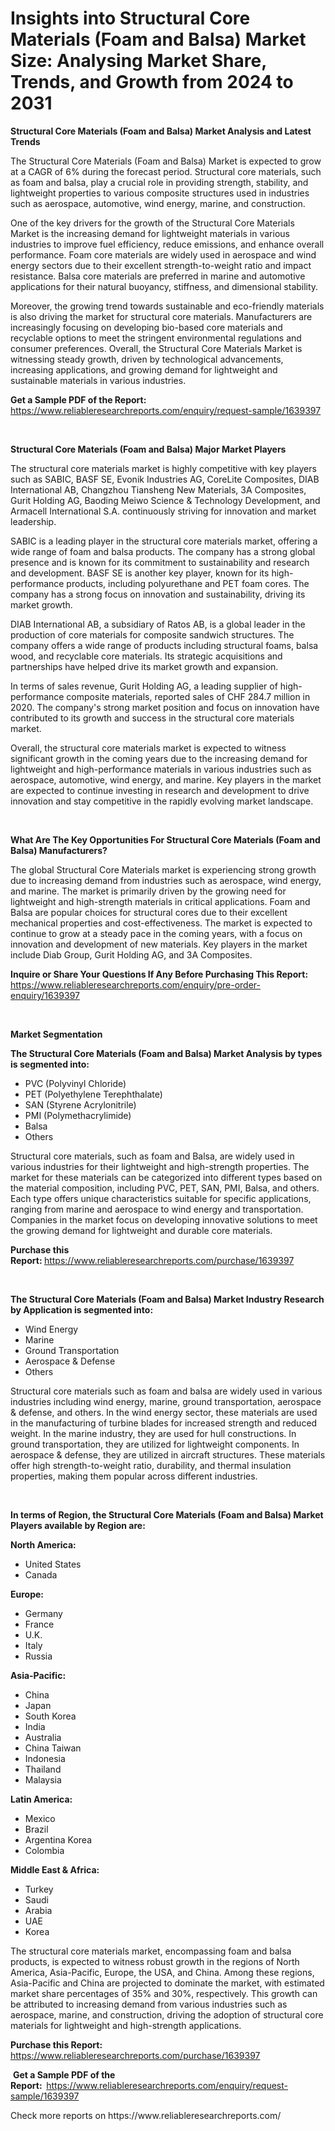 <p><h1>Insights into Structural Core Materials (Foam and Balsa) Market Size: Analysing Market Share, Trends, and Growth from 2024 to 2031</h1></p><p><strong>Structural Core Materials (Foam and Balsa) Market Analysis and Latest Trends</strong></p>
<p><p>The Structural Core Materials (Foam and Balsa) Market is expected to grow at a CAGR of 6% during the forecast period. Structural core materials, such as foam and balsa, play a crucial role in providing strength, stability, and lightweight properties to various composite structures used in industries such as aerospace, automotive, wind energy, marine, and construction.</p><p>One of the key drivers for the growth of the Structural Core Materials Market is the increasing demand for lightweight materials in various industries to improve fuel efficiency, reduce emissions, and enhance overall performance. Foam core materials are widely used in aerospace and wind energy sectors due to their excellent strength-to-weight ratio and impact resistance. Balsa core materials are preferred in marine and automotive applications for their natural buoyancy, stiffness, and dimensional stability.</p><p>Moreover, the growing trend towards sustainable and eco-friendly materials is also driving the market for structural core materials. Manufacturers are increasingly focusing on developing bio-based core materials and recyclable options to meet the stringent environmental regulations and consumer preferences. Overall, the Structural Core Materials Market is witnessing steady growth, driven by technological advancements, increasing applications, and growing demand for lightweight and sustainable materials in various industries.</p></p>
<p><strong>Get a Sample PDF of the Report:&nbsp;</strong> <a href="https://www.reliableresearchreports.com/enquiry/request-sample/1639397">https://www.reliableresearchreports.com/enquiry/request-sample/1639397</a></p>
<p>&nbsp;</p>
<p><strong>Structural Core Materials (Foam and Balsa) Major Market Players</strong></p>
<p><p>The structural core materials market is highly competitive with key players such as SABIC, BASF SE, Evonik Industries AG, CoreLite Composites, DIAB International AB, Changzhou Tiansheng New Materials, 3A Composites, Gurit Holding AG, Baoding Meiwo Science & Technology Development, and Armacell International S.A. continuously striving for innovation and market leadership.</p><p>SABIC is a leading player in the structural core materials market, offering a wide range of foam and balsa products. The company has a strong global presence and is known for its commitment to sustainability and research and development. BASF SE is another key player, known for its high-performance products, including polyurethane and PET foam cores. The company has a strong focus on innovation and sustainability, driving its market growth.</p><p>DIAB International AB, a subsidiary of Ratos AB, is a global leader in the production of core materials for composite sandwich structures. The company offers a wide range of products including structural foams, balsa wood, and recyclable core materials. Its strategic acquisitions and partnerships have helped drive its market growth and expansion.</p><p>In terms of sales revenue, Gurit Holding AG, a leading supplier of high-performance composite materials, reported sales of CHF 284.7 million in 2020. The company's strong market position and focus on innovation have contributed to its growth and success in the structural core materials market.</p><p>Overall, the structural core materials market is expected to witness significant growth in the coming years due to the increasing demand for lightweight and high-performance materials in various industries such as aerospace, automotive, wind energy, and marine. Key players in the market are expected to continue investing in research and development to drive innovation and stay competitive in the rapidly evolving market landscape.</p></p>
<p>&nbsp;</p>
<p><strong>What Are The Key Opportunities For Structural Core Materials (Foam and Balsa) Manufacturers?</strong></p>
<p><p>The global Structural Core Materials market is experiencing strong growth due to increasing demand from industries such as aerospace, wind energy, and marine. The market is primarily driven by the growing need for lightweight and high-strength materials in critical applications. Foam and Balsa are popular choices for structural cores due to their excellent mechanical properties and cost-effectiveness. The market is expected to continue to grow at a steady pace in the coming years, with a focus on innovation and development of new materials. Key players in the market include Diab Group, Gurit Holding AG, and 3A Composites.</p></p>
<p><strong>Inquire or Share Your Questions If Any Before Purchasing This Report:</strong> <a href="https://www.reliableresearchreports.com/enquiry/pre-order-enquiry/1639397">https://www.reliableresearchreports.com/enquiry/pre-order-enquiry/1639397</a></p>
<p>&nbsp;</p>
<p><strong>Market Segmentation</strong></p>
<p><strong>The Structural Core Materials (Foam and Balsa) Market Analysis by types is segmented into:</strong></p>
<p><ul><li>PVC (Polyvinyl Chloride)</li><li>PET (Polyethylene Terephthalate)</li><li>SAN (Styrene Acrylonitrile)</li><li>PMI (Polymethacrylimide)</li><li>Balsa</li><li>Others</li></ul></p>
<p><p>Structural core materials, such as foam and Balsa, are widely used in various industries for their lightweight and high-strength properties. The market for these materials can be categorized into different types based on the material composition, including PVC, PET, SAN, PMI, Balsa, and others. Each type offers unique characteristics suitable for specific applications, ranging from marine and aerospace to wind energy and transportation. Companies in the market focus on developing innovative solutions to meet the growing demand for lightweight and durable core materials.</p></p>
<p><strong>Purchase this Report:&nbsp;</strong><a href="https://www.reliableresearchreports.com/purchase/1639397">https://www.reliableresearchreports.com/purchase/1639397</a></p>
<p>&nbsp;</p>
<p><strong>The Structural Core Materials (Foam and Balsa) Market Industry Research by Application is segmented into:</strong></p>
<p><ul><li>Wind Energy</li><li>Marine</li><li>Ground Transportation</li><li>Aerospace & Defense</li><li>Others</li></ul></p>
<p><p>Structural core materials such as foam and balsa are widely used in various industries including wind energy, marine, ground transportation, aerospace & defense, and others. In the wind energy sector, these materials are used in the manufacturing of turbine blades for increased strength and reduced weight. In the marine industry, they are used for hull constructions. In ground transportation, they are utilized for lightweight components. In aerospace & defense, they are utilized in aircraft structures. These materials offer high strength-to-weight ratio, durability, and thermal insulation properties, making them popular across different industries.</p></p>
<p>&nbsp;</p>
<p><strong>In terms of Region, the Structural Core Materials (Foam and Balsa) Market Players available by Region are:</strong></p>
<p>
    <p> <strong> North America: </strong>
        <ul>
            <li>United States</li>
            <li>Canada</li>
        </ul>
        </p> 
    <p> <strong> Europe: </strong>
        <ul>
            <li>Germany</li>
            <li>France</li>
            <li>U.K.</li>
            <li>Italy</li>
            <li>Russia</li>
        </ul>
        </p> 
    <p> <strong> Asia-Pacific: </strong>
        <ul>
            <li>China</li>
            <li>Japan</li>
            <li>South Korea</li>
            <li>India</li>
            <li>Australia</li>
            <li>China Taiwan</li>
            <li>Indonesia</li>
            <li>Thailand</li>
            <li>Malaysia</li>
        </ul>
        </p> 
    <p> <strong> Latin America: </strong>
        <ul>
            <li>Mexico</li>
            <li>Brazil</li>
            <li>Argentina Korea</li>
            <li>Colombia</li>
        </ul>
        </p> 
    <p> <strong> Middle East & Africa: </strong>
        <ul>
            <li>Turkey</li>
            <li>Saudi</li>
            <li>Arabia</li>
            <li>UAE</li>
            <li>Korea</li>
        </ul>
    </p>
    </p>
<p><p>The structural core materials market, encompassing foam and balsa products, is expected to witness robust growth in the regions of North America, Asia-Pacific, Europe, the USA, and China. Among these regions, Asia-Pacific and China are projected to dominate the market, with estimated market share percentages of 35% and 30%, respectively. This growth can be attributed to increasing demand from various industries such as aerospace, marine, and construction, driving the adoption of structural core materials for lightweight and high-strength applications.</p></p>
<p><strong>Purchase this Report: </strong><a href="https://www.reliableresearchreports.com/purchase/1639397">https://www.reliableresearchreports.com/purchase/1639397</a></p>
<p>&nbsp;<strong>Get a Sample PDF of the Report:&nbsp;&nbsp;</strong><a href="https://www.reliableresearchreports.com/enquiry/request-sample/1639397">https://www.reliableresearchreports.com/enquiry/request-sample/1639397</a></p>
<p><strong></strong></p>
<p>Check more reports on https://www.reliableresearchreports.com/</p>